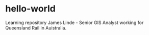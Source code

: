 # hello-world
Learning repository
James Linde - Senior GIS Analyst working for Queensland Rail in Auistralia.
